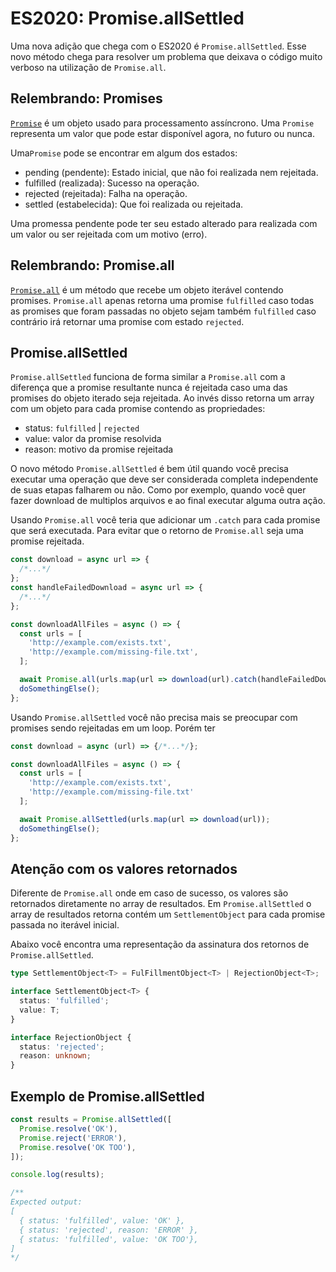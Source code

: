 # ES2020: Promise.allSettled

Uma nova adição que chega com o ES2020 é `Promise.allSettled`. Esse novo método chega para resolver um problema que deixava o código muito verboso na utilização de `Promise.all`.

## Relembrando: Promises

[`Promise`](https://developer.mozilla.org/pt-BR/docs/Web/JavaScript/Reference/Global_Objects/Promise) é um objeto usado para processamento assíncrono. Uma `Promise` representa um valor que pode estar disponível agora, no futuro ou nunca.

Uma`Promise` pode se encontrar em algum dos estados:

- pending (pendente): Estado inicial, que não foi realizada nem rejeitada.
- fulfilled (realizada): Sucesso na operação.
- rejected (rejeitada): Falha na operação.
- settled (estabelecida): Que foi realizada ou rejeitada.

Uma promessa pendente pode ter seu estado alterado para realizada com um valor ou ser rejeitada com um motivo (erro).

## Relembrando: Promise.all

[`Promise.all`](https://developer.mozilla.org/pt-BR/docs/Web/JavaScript/Reference/Global_Objects/Promise/all) é um método que recebe um objeto iterável contendo promises. `Promise.all` apenas retorna uma promise `fulfilled` caso todas as promises que foram passadas no objeto sejam também `fulfilled` caso contrário irá retornar uma promise com estado `rejected`.

## Promise.allSettled

`Promise.allSettled` funciona de forma similar a `Promise.all` com a diferença que a promise resultante nunca é rejeitada caso uma das promises do objeto iterado seja rejeitada. Ao invés disso retorna um array com um objeto para cada promise contendo as propriedades:

- status: `fulfilled` | `rejected`
- value: valor da promise resolvida
- reason: motivo da promise rejeitada

O novo método `Promise.allSettled` é bem útil quando você precisa executar uma operação que deve ser considerada completa independente de suas etapas falharem ou não. Como por exemplo, quando você quer fazer download de multiplos arquivos e ao final executar alguma outra ação.

Usando `Promise.all` você teria que adicionar um `.catch` para cada promise que será executada. Para evitar que o retorno de `Promise.all` seja uma promise rejeitada.

```javascript
const download = async url => {
  /*...*/
};
const handleFailedDownload = async url => {
  /*...*/
};

const downloadAllFiles = async () => {
  const urls = [
    'http://example.com/exists.txt',
    'http://example.com/missing-file.txt',
  ];

  await Promise.all(urls.map(url => download(url).catch(handleFailedDownload)));
  doSomethingElse();
};
```

Usando `Promise.allSettled` você não precisa mais se preocupar com promises sendo rejeitadas em um loop. Porém ter

```javascript
const download = async (url) => {/*...*/};

const downloadAllFiles = async () => {
  const urls = [
    'http://example.com/exists.txt',
    'http://example.com/missing-file.txt'
  ];

  await Promise.allSettled(urls.map(url => download(url));
  doSomethingElse();
};
```

## Atenção com os valores retornados

Diferente de `Promise.all` onde em caso de sucesso, os valores são retornados diretamente no array de resultados. Em `Promise.allSettled` o array de resultados retorna contém um `SettlementObject` para cada promise passada no iterável inicial.

Abaixo você encontra uma representação da assinatura dos retornos de `Promise.allSettled`.

```typescript
type SettlementObject<T> = FulFillmentObject<T> | RejectionObject<T>;

interface SettlementObject<T> {
  status: 'fulfilled';
  value: T;
}

interface RejectionObject {
  status: 'rejected';
  reason: unknown;
}
```

## Exemplo de Promise.allSettled

```javascript
const results = Promise.allSettled([
  Promise.resolve('OK'),
  Promise.reject('ERROR'),
  Promise.resolve('OK TOO'),
]);

console.log(results);

/**
Expected output:
[
  { status: 'fulfilled', value: 'OK' },
  { status: 'rejected', reason: 'ERROR' },
  { status: 'fulfilled', value: 'OK TOO'},
]
*/
```
